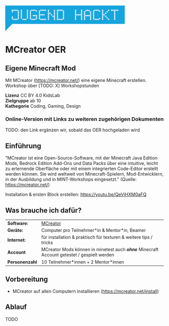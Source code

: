 ![Jugend hackt schriftzug](jugenhackt-schrift.png)
# MCreator OER
## Eigene Minecraft Mod
Mit MCreator (https://mcreator.net/) eine eigene Minecraft erstellen.
Workshop über [TODO: X] Workshopstunden

**Lizenz** CC BY 4.0 KidsLab  
**Zielgruppe** ab 10  
**Kathegorie** Coding, Gaming, Design  

### Online-Version mit Links zu weiteren zugehörigen Dokumenten
TODO: den Link ergänzen wir, sobald das OER hochgeladen wird

## Einführung
"MCreator ist eine Open-Source-Software, mit der Minecraft Java Edition Mods, Bedrock Edition Add-Ons und Data Packs über eine intuitive, leicht zu erlernende Oberfläche oder mit einem integrierten Code-Editor erstellt werden können. Sie wird weltweit von Minecraft-Spielern, Mod-Entwicklern, in der Ausbildung und in MINT-Workshops eingesetzt." (Quelle: https://mcreator.net/)

Installation & ersten Block erstellen: https://youtu.be/QeViHXM0aFQ

## Was brauche ich dafür?
|||
-|-
**Software:**   | [MCreator](https://mcreator.net/download)
**Geräte:**     | Computer pro Teilnehmer\*in & Mentor\*in, Beamer
**Internet:**   | für installation & praktisch für texturen & weitere tips / tricks  
**Account**     | MCreator Mods können in minetest auch ***ohne*** Minecraft Account getestet / gespielt werden 
**Personenzahl**| 10 Teilnehmer\*innen + 2 Mentor\*innen

## Vorbereitung 
- MCreator auf allen Computern installieren (https://mcreator.net/install)


## Ablauf
TODO